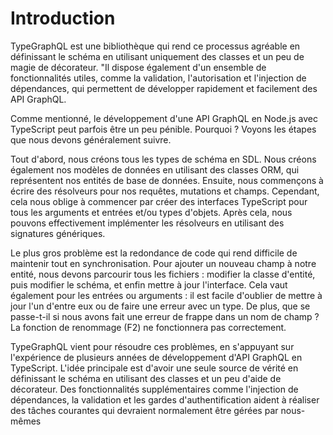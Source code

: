# Introduction

TypeGraphQL est une bibliothèque qui rend ce processus agréable en définissant le schéma en utilisant uniquement des
classes et un peu de magie de décorateur.
"Il dispose également d'un ensemble de fonctionnalités utiles, comme la validation, l'autorisation et l'injection de
dépendances, qui permettent de développer rapidement et facilement des API GraphQL.

Comme mentionné, le développement d'une API GraphQL en Node.js avec TypeScript peut parfois être un peu pénible.
Pourquoi ? Voyons les étapes que nous devons généralement suivre.

Tout d'abord, nous créons tous les types de schéma en SDL. Nous créons également nos modèles de données en utilisant des
classes ORM, qui représentent nos entités de base de données. Ensuite, nous commençons à écrire des résolveurs pour nos
requêtes, mutations et champs. Cependant, cela nous oblige à commencer par créer des interfaces TypeScript pour tous les
arguments et entrées et/ou types d'objets. Après cela, nous pouvons effectivement implémenter les résolveurs en
utilisant des signatures génériques.

Le plus gros problème est la redondance de code qui rend difficile de maintenir tout en synchronisation. Pour ajouter un
nouveau champ à notre entité, nous devons parcourir tous les fichiers : modifier la classe d'entité, puis modifier le
schéma, et enfin mettre à jour l'interface. Cela vaut également pour les entrées ou arguments : il est facile d'oublier
de mettre à jour l'un d'entre eux ou de faire une erreur avec un type. De plus, que se passe-t-il si nous avons fait une
erreur de frappe dans un nom de champ ? La fonction de renommage (F2) ne fonctionnera pas correctement.

TypeGraphQL vient pour résoudre ces problèmes, en s'appuyant sur l'expérience de plusieurs années de développement d'API
GraphQL en TypeScript. L'idée principale est d'avoir une seule source de vérité en définissant le schéma en utilisant
des classes et un peu d'aide de décorateur. Des fonctionnalités supplémentaires comme l'injection de dépendances, la
validation et les gardes d'authentification aident à réaliser des tâches courantes qui devraient normalement être gérées
par nous-mêmes
